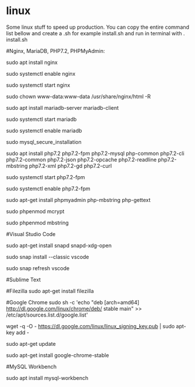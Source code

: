# linux
Some linux stuff to speed up production. You can copy the entire command list bellow and create a .sh for example install.sh and run in terminal with \. install.sh

#Nginx, MariaDB, PHP7.2, PHPMyAdmin:

sudo apt install nginx

sudo systemctl enable nginx

sudo systemctl start nginx

sudo chown www-data:www-data /usr/share/nginx/html -R

sudo apt install mariadb-server mariadb-client

sudo systemctl start mariadb

sudo systemctl enable mariadb

sudo mysql_secure_installation

sudo apt install php7.2 php7.2-fpm php7.2-mysql php-common php7.2-cli php7.2-common php7.2-json php7.2-opcache php7.2-readline 
php7.2-mbstring php7.2-xml php7.2-gd php7.2-curl

sudo systemctl start php7.2-fpm

sudo systemctl enable php7.2-fpm

sudo apt-get install phpmyadmin php-mbstring php-gettext

sudo phpenmod mcrypt

sudo phpenmod mbstring


#Visual Studio Code

sudo apt-get install snapd snapd-xdg-open

sudo snap install --classic vscode

sudo snap refresh vscode


#Sublime Text


#Filezilla
sudo apt-get install filezilla


#Google Chrome
sudo sh -c 'echo "deb [arch=amd64] http://dl.google.com/linux/chrome/deb/ stable main" >> /etc/apt/sources.list.d/google.list'

wget -q -O - https://dl.google.com/linux/linux_signing_key.pub | sudo apt-key add -

sudo apt-get update

sudo apt-get install google-chrome-stable


#MySQL Workbench

sudo apt install mysql-workbench

